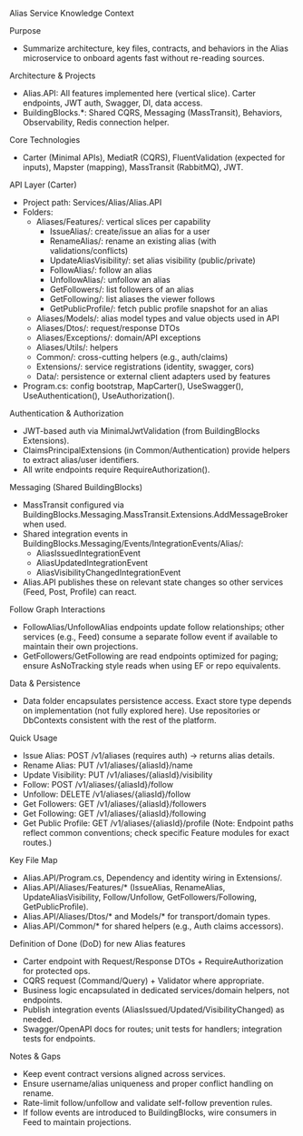 ﻿Alias Service Knowledge Context

Purpose
- Summarize architecture, key files, contracts, and behaviors in the Alias microservice to onboard agents fast without re-reading sources.

Architecture & Projects
- Alias.API: All features implemented here (vertical slice). Carter endpoints, JWT auth, Swagger, DI, data access.
- BuildingBlocks.*: Shared CQRS, Messaging (MassTransit), Behaviors, Observability, Redis connection helper.

Core Technologies
- Carter (Minimal APIs), MediatR (CQRS), FluentValidation (expected for inputs), Mapster (mapping), MassTransit (RabbitMQ), JWT.

API Layer (Carter)
- Project path: Services/Alias/Alias.API
- Folders:
  - Aliases/Features/: vertical slices per capability
    - IssueAlias/: create/issue an alias for a user
    - RenameAlias/: rename an existing alias (with validations/conflicts)
    - UpdateAliasVisibility/: set alias visibility (public/private)
    - FollowAlias/: follow an alias
    - UnfollowAlias/: unfollow an alias
    - GetFollowers/: list followers of an alias
    - GetFollowing/: list aliases the viewer follows
    - GetPublicProfile/: fetch public profile snapshot for an alias
  - Aliases/Models/: alias model types and value objects used in API
  - Aliases/Dtos/: request/response DTOs
  - Aliases/Exceptions/: domain/API exceptions
  - Aliases/Utils/: helpers
  - Common/: cross-cutting helpers (e.g., auth/claims)
  - Extensions/: service registrations (identity, swagger, cors)
  - Data/: persistence or external client adapters used by features
- Program.cs: config bootstrap, MapCarter(), UseSwagger(), UseAuthentication(), UseAuthorization().

Authentication & Authorization
- JWT-based auth via MinimalJwtValidation (from BuildingBlocks Extensions).
- ClaimsPrincipalExtensions (in Common/Authentication) provide helpers to extract alias/user identifiers.
- All write endpoints require RequireAuthorization().

Messaging (Shared BuildingBlocks)
- MassTransit configured via BuildingBlocks.Messaging.MassTransit.Extensions.AddMessageBroker when used.
- Shared integration events in BuildingBlocks.Messaging/Events/IntegrationEvents/Alias/:
  - AliasIssuedIntegrationEvent
  - AliasUpdatedIntegrationEvent
  - AliasVisibilityChangedIntegrationEvent
- Alias.API publishes these on relevant state changes so other services (Feed, Post, Profile) can react.

Follow Graph Interactions
- FollowAlias/UnfollowAlias endpoints update follow relationships; other services (e.g., Feed) consume a separate follow event if available to maintain their own projections.
- GetFollowers/GetFollowing are read endpoints optimized for paging; ensure AsNoTracking style reads when using EF or repo equivalents.

Data & Persistence
- Data folder encapsulates persistence access. Exact store type depends on implementation (not fully explored here). Use repositories or DbContexts consistent with the rest of the platform.

Quick Usage
- Issue Alias: POST /v1/aliases (requires auth) → returns alias details.
- Rename Alias: PUT /v1/aliases/{aliasId}/name
- Update Visibility: PUT /v1/aliases/{aliasId}/visibility
- Follow: POST /v1/aliases/{aliasId}/follow
- Unfollow: DELETE /v1/aliases/{aliasId}/follow
- Get Followers: GET /v1/aliases/{aliasId}/followers
- Get Following: GET /v1/aliases/{aliasId}/following
- Get Public Profile: GET /v1/aliases/{aliasId}/profile
(Note: Endpoint paths reflect common conventions; check specific Feature modules for exact routes.)

Key File Map
- Alias.API/Program.cs, Dependency and identity wiring in Extensions/.
- Alias.API/Aliases/Features/* (IssueAlias, RenameAlias, UpdateAliasVisibility, Follow/Unfollow, GetFollowers/Following, GetPublicProfile).
- Alias.API/Aliases/Dtos/* and Models/* for transport/domain types.
- Alias.API/Common/* for shared helpers (e.g., Auth claims accessors).

Definition of Done (DoD) for new Alias features
- Carter endpoint with Request/Response DTOs + RequireAuthorization for protected ops.
- CQRS request (Command/Query) + Validator where appropriate.
- Business logic encapsulated in dedicated services/domain helpers, not endpoints.
- Publish integration events (AliasIssued/Updated/VisibilityChanged) as needed.
- Swagger/OpenAPI docs for routes; unit tests for handlers; integration tests for endpoints.

Notes & Gaps
- Keep event contract versions aligned across services.
- Ensure username/alias uniqueness and proper conflict handling on rename.
- Rate-limit follow/unfollow and validate self-follow prevention rules.
- If follow events are introduced to BuildingBlocks, wire consumers in Feed to maintain projections.

